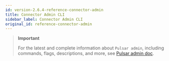 ```yaml
---
id: version-2.6.4-reference-connector-admin
title: Connector Admin CLI
sidebar_label: Connector Admin CLI
original_id: reference-connector-admin
---
```


> **Important**
>
> For the latest and complete information about `Pulsar admin`, including commands, flags, descriptions, and more, see [Pulsar admin doc](https://pulsar.apache.org/tools/pulsar-admin/).
> 